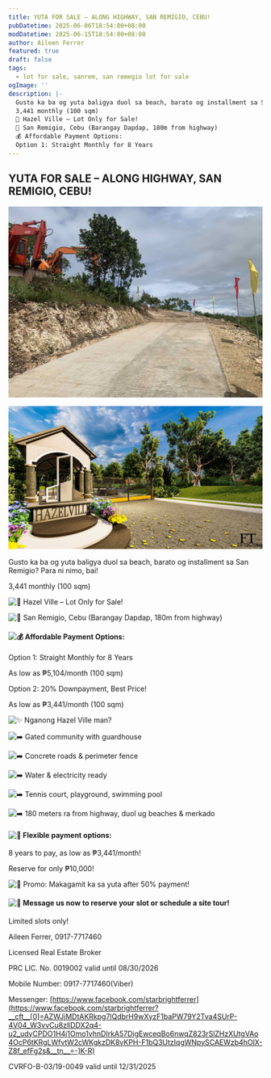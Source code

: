 ```yaml
---
title: YUTA FOR SALE – ALONG HIGHWAY, SAN REMIGIO, CEBU!
pubDatetime: 2025-06-06T18:54:00+08:00
modDatetime: 2025-06-15T18:54:00+08:00
author: Aileen Ferrer
featured: true
draft: false
tags:
  - lot for sale, sanrem, san remegio lot for sale
ogImage: ''
description: |-
  Gusto ka ba og yuta baligya duol sa beach, barato og installment sa San Remigio? Para ni nimo, bai!
  3,441 monthly (100 sqm)
  🏡 Hazel Ville – Lot Only for Sale!
  📍 San Remigio, Cebu (Barangay Dapdap, 180m from highway)
  💰 Affordable Payment Options:
  Option 1: Straight Monthly for 8 Years
---
```

## YUTA FOR SALE – ALONG HIGHWAY, SAN REMIGIO, CEBU! 

![](/src/assets/images/viber_image_2025-06-06_12-53-13-302.jpg)

![](/src/assets/images/viber_image_2025-06-06_12-53-14-465.jpg)

Gusto ka ba og yuta baligya duol sa beach, barato og installment sa San Remigio? Para ni nimo, bai!

3,441 monthly (100 sqm)

![🏡](https://static.xx.fbcdn.net/images/emoji.php/v9/t16/2/16/1f3e1.png "San Remigio Hazel Ville") Hazel Ville – Lot Only for Sale!

![📍](https://static.xx.fbcdn.net/images/emoji.php/v9/tcc/2/16/1f4cd.png) San Remigio, Cebu (Barangay Dapdap, 180m from highway)

#### ![💰](https://static.xx.fbcdn.net/images/emoji.php/v9/tf9/2/16/1f4b0.png) Affordable Payment Options:

Option 1: Straight Monthly for 8 Years

As low as ₱5,104/month (100 sqm)

Option 2: 20% Downpayment, Best Price!

As low as ₱3,441/month (100 sqm)

![✨](https://static.xx.fbcdn.net/images/emoji.php/v9/t75/2/16/2728.png) Nganong Hazel Ville man?

![➡️](https://static.xx.fbcdn.net/images/emoji.php/v9/t1f/2/16/27a1.png) Gated community with guardhouse

![➡️](https://static.xx.fbcdn.net/images/emoji.php/v9/t1f/2/16/27a1.png) Concrete roads & perimeter fence

![➡️](https://static.xx.fbcdn.net/images/emoji.php/v9/t1f/2/16/27a1.png) Water & electricity ready

![➡️](https://static.xx.fbcdn.net/images/emoji.php/v9/t1f/2/16/27a1.png) Tennis court, playground, swimming pool

![➡️](https://static.xx.fbcdn.net/images/emoji.php/v9/t1f/2/16/27a1.png) 180 meters ra from highway, duol ug beaches & merkado

#### ![💸](https://static.xx.fbcdn.net/images/emoji.php/v9/t1/2/16/1f4b8.png) Flexible payment options:

8 years to pay, as low as ₱3,441/month!

Reserve for only ₱10,000!

![🎉](https://static.xx.fbcdn.net/images/emoji.php/v9/t2b/2/16/1f389.png) Promo: Makagamit ka sa yuta after 50% payment!

#### ![📲](https://static.xx.fbcdn.net/images/emoji.php/v9/t77/2/16/1f4f2.png) Message us now to reserve your slot or schedule a site tour! 

 Limited slots only!

Aileen Ferrer, 0917-7717460

Licensed Real Estate Broker

PRC LIC. No. 0019002 valid until 08/30/2026

Mobile Number: 0917-7717460(Viber)

Messenger: [https://www.facebook.com/starbrightferrer](https://www.facebook.com/starbrightferrer?__cft__[0]=AZWJjMDtAKRkpg7lQdbrH9wXyzF1baPW79Y2Tva4SUrP-4V04_W3vvCu8zllDDX2q4-u2_udyCPDO1H4j1Omo1vhnDIrkA57DigEwceqBo6nwqZ823rSlZHzXUtgVAo4OcP6tKRgLWfvtW2cWKgkzDK8vKPH-F1bQ3UtzIqgWNpySCAEWzb4hOlX-Z8f_efFg2s&__tn__=-]K-R)

CVRFO-B-03/19-0049 valid until 12/31/2025
